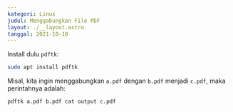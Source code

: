 ```yaml
---
kategori: Linux
judul: Menggabungkan File PDF
layout: ./__layout.astro
tanggal: 2021-10-10
---
```


Install dulu `pdftk`:

```bash
sudo apt install pdftk
```

Misal, kita ingin menggabungkan `a.pdf` dengan `b.pdf` menjadi `c.pdf`, maka perintahnya adalah:

```bash
pdftk a.pdf b.pdf cat output c.pdf
```
